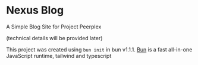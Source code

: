 # Nexus Blog

A Simple Blog Site for Project Peerplex

(technical details will be provided later)

This project was created using `bun init` in bun v1.1.1. [Bun](https://bun.sh) is a fast all-in-one JavaScript runtime, tailwind and typescript
